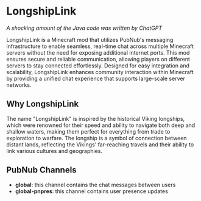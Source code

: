 # LongshipLink

_A shocking amount of the Java code was written by ChatGPT_

LongshipLink is a Minecraft mod that utilizes PubNub's messaging infrastructure to enable seamless, real-time chat across multiple Minecraft servers without the need for exposing additional internet ports. This mod ensures secure and reliable communication, allowing players on different servers to stay connected effortlessly. Designed for easy integration and scalability, LongshipLink enhances community interaction within Minecraft by providing a unified chat experience that supports large-scale server networks.

## Why LongshipLink

The name "LongshipLink" is inspired by the historical Viking longships, which were renowned for their speed and ability to navigate both deep and shallow waters, making them perfect for everything from trade to exploration to warfare. The longship is a symbol of connection between distant lands, reflecting the Vikings' far-reaching travels and their ability to link various cultures and geographies.

## PubNub Channels

* __global__: this channel contains the chat messages between users
* __global-pnpres__: this channel contains user presence updates